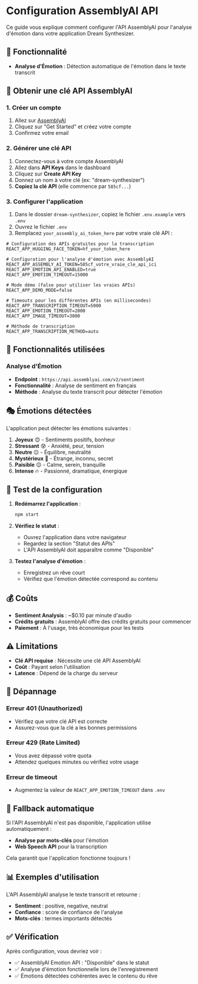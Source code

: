 # Configuration AssemblyAI API

Ce guide vous explique comment configurer l'API AssemblyAI pour l'analyse d'émotion dans votre application Dream Synthesizer.

## 🎯 Fonctionnalité

- **Analyse d'Émotion** : Détection automatique de l'émotion dans le texte transcrit

## 🔑 Obtenir une clé API AssemblyAI

### 1. Créer un compte
1. Allez sur [AssemblyAI](https://www.assemblyai.com/)
2. Cliquez sur "Get Started" et créez votre compte
3. Confirmez votre email

### 2. Générer une clé API
1. Connectez-vous à votre compte AssemblyAI
2. Allez dans **API Keys** dans le dashboard
3. Cliquez sur **Create API Key**
4. Donnez un nom à votre clé (ex: "dream-synthesizer")
5. **Copiez la clé API** (elle commence par `585cf...`)

### 3. Configurer l'application
1. Dans le dossier `dream-synthesizer`, copiez le fichier `.env.example` vers `.env`
2. Ouvrez le fichier `.env`
3. Remplacez `your_assembly_ai_token_here` par votre vraie clé API :

```env
# Configuration des APIs gratuites pour la transcription
REACT_APP_HUGGING_FACE_TOKEN=hf_your_token_here

# Configuration pour l'analyse d'émotion avec AssemblyAI
REACT_APP_ASSEMBLY_AI_TOKEN=585cf_votre_vraie_cle_api_ici
REACT_APP_EMOTION_API_ENABLED=true
REACT_APP_EMOTION_TIMEOUT=15000

# Mode démo (false pour utiliser les vraies APIs)
REACT_APP_DEMO_MODE=false

# Timeouts pour les différentes APIs (en millisecondes)
REACT_APP_TRANSCRIPTION_TIMEOUT=5000
REACT_APP_EMOTION_TIMEOUT=2000
REACT_APP_IMAGE_TIMEOUT=3000

# Méthode de transcription
REACT_APP_TRANSCRIPTION_METHOD=auto
```

## 🧠 Fonctionnalités utilisées

### Analyse d'Émotion
- **Endpoint** : `https://api.assemblyai.com/v2/sentiment`
- **Fonctionnalité** : Analyse de sentiment en français
- **Méthode** : Analyse du texte transcrit pour détecter l'émotion

## 🎭 Émotions détectées

L'application peut détecter les émotions suivantes :

1. **Joyeux** 😊 - Sentiments positifs, bonheur
2. **Stressant** 😰 - Anxiété, peur, tension
3. **Neutre** 😐 - Équilibre, neutralité
4. **Mystérieux** 🔮 - Étrange, inconnu, secret
5. **Paisible** 😌 - Calme, serein, tranquille
6. **Intense** 🔥 - Passionné, dramatique, énergique

## 🔧 Test de la configuration

1. **Redémarrez l'application** :
   ```bash
   npm start
   ```

2. **Vérifiez le statut** :
   - Ouvrez l'application dans votre navigateur
   - Regardez la section "Statut des APIs"
   - L'API AssemblyAI doit apparaître comme "Disponible"

3. **Testez l'analyse d'émotion** :
   - Enregistrez un rêve court
   - Vérifiez que l'émotion détectée correspond au contenu

## 💰 Coûts

- **Sentiment Analysis** : ~$0.10 par minute d'audio
- **Crédits gratuits** : AssemblyAI offre des crédits gratuits pour commencer
- **Paiement** : À l'usage, très économique pour les tests

## ⚠️ Limitations

- **Clé API requise** : Nécessite une clé API AssemblyAI
- **Coût** : Payant selon l'utilisation
- **Latence** : Dépend de la charge du serveur

## 🚨 Dépannage

### Erreur 401 (Unauthorized)
- Vérifiez que votre clé API est correcte
- Assurez-vous que la clé a les bonnes permissions

### Erreur 429 (Rate Limited)
- Vous avez dépassé votre quota
- Attendez quelques minutes ou vérifiez votre usage

### Erreur de timeout
- Augmentez la valeur de `REACT_APP_EMOTION_TIMEOUT` dans `.env`

## 🔄 Fallback automatique

Si l'API AssemblyAI n'est pas disponible, l'application utilise automatiquement :
- **Analyse par mots-clés** pour l'émotion
- **Web Speech API** pour la transcription

Cela garantit que l'application fonctionne toujours !

## 📊 Exemples d'utilisation

L'API AssemblyAI analyse le texte transcrit et retourne :
- **Sentiment** : positive, negative, neutral
- **Confiance** : score de confiance de l'analyse
- **Mots-clés** : termes importants détectés

## ✅ Vérification

Après configuration, vous devriez voir :
- ✅ AssemblyAI Emotion API : "Disponible" dans le statut
- ✅ Analyse d'émotion fonctionnelle lors de l'enregistrement
- ✅ Émotions détectées cohérentes avec le contenu du rêve 